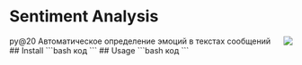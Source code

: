 # Sentiment Analysis
<img align="right" src="https://www.thepythoncode.com/media/articles/sentiment-analysis.png">
py@20 Автоматическое определение эмоций в текстах сообщений
## Install
```bash
код
```
## Usage
```bash
код
```
